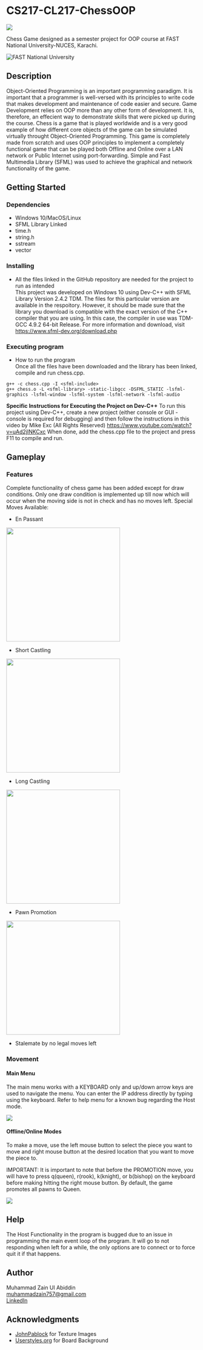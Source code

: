 # CS217-CL217-ChessOOP

<img src="https://imgur.com/1wULnoj.png?raw=true">

Chess Game designed as a semester project for OOP course at FAST National University-NUCES, Karachi.

![FAST National University](https://upload.wikimedia.org/wikipedia/en/thumb/e/e4/National_University_of_Computer_and_Emerging_Sciences_logo.png/250px-National_University_of_Computer_and_Emerging_Sciences_logo.png)

## Description

Object-Oriented Programming is an important programming paradigm. It is important that a programmer is well-versed with its principles to write code that makes development and maintenance of code easier and secure. Game Development relies on OOP more than any other form of development. It is, therefore, an effecient way to demonstrate skills that were picked up during the course. Chess is a game that is played worldwide and is a very good example of how different core objects of the game can be simulated virtually throught Object-Oriented Programming. This game is completely made from scratch and uses OOP principles to implement a completely functional game that can be played both Offline and Online over a LAN network or Public Internet using port-forwarding. Simple and Fast Multimedia Library (SFML) was used to achieve the graphical and network functionality of the game. 

## Getting Started

### Dependencies

* Windows 10/MacOS/Linux
* SFML Library Linked
* time.h
* string.h
* sstream
* vector

### Installing

* All the files linked in the GitHub repository are needed for the project to run as intended <br>
This project was developed on Windows 10 using Dev-C++ with SFML Library Version 2.4.2 TDM. The files for this particular version are available in the respoitory. However, it should be made sure that the library you download is compatible with the exact version of the C++ compiler that you are using. In this case, the compiler in use was TDM-GCC 4.9.2 64-bit Release. For more information and download, visit https://www.sfml-dev.org/download.php

### Executing program

* How to run the program <br>
Once all the files have been downloaded and the library has been linked, compile and run chess.cpp.

```
g++ -c chess.cpp -I <sfml-include>
g++ chess.o -L <sfml-library> -static-libgcc -DSFML_STATIC -lsfml-graphics -lsfml-window -lsfml-system -lsfml-network -lsfml-audio
```

<b>Specific Instructions for Executing the Project on Dev-C++</b>
To run this project using Dev-C++, create a new project (either console or GUI - console is required for debugging) and then follow the instructions in this video by Mike Exc (All Rights Reserved) https://www.youtube.com/watch?v=uAd2jINKCxc
When done, add the chess.cpp file to the project and press F11 to compile and run.

## Gameplay

### Features
Complete functionality of chess game has been added except for draw conditions. Only one draw condition is implemented up till now which will occur when the moving side is not in check and has no moves left.
Special Moves Available:
* En Passant
<img src="https://imgur.com/axSaVoF.gif?raw=true" width="300" height="300">

* Short Castling
<img src="https://imgur.com/Z2QLP7m.gif?raw=true" width="300" height="300">

* Long Castling
<img src="https://imgur.com/C5fQiNY.gif?raw=true" width="300" height="300">

* Pawn Promotion
<img src="https://imgur.com/CV0VKaJ.gif?raw=true" width="300" height="300">

* Stalemate by no legal moves left

### Movement
#### Main Menu
The main menu works with a KEYBOARD only and up/down arrow keys are used to navigate the menu. You can enter the IP address directly by typing using the keyboard.
Refer to help menu for a known bug regarding the Host mode.

![](https://imgur.com/INeMw52.gif)

#### Offline/Online Modes
To make a move, use the left mouse button to select the piece you want to move and right mouse button at the desired location that you want to move the piece to.

IMPORTANT: It is important to note that before the PROMOTION move, you will have to press q(queen), r(rook), k(knight), or b(bishop) on the keyboard before making hitting the right mouse button. By default, the game promotes all pawns to Queen.

![](https://imgur.com/ujhUFrn.gif)

## Help

The Host Functionality in the program is bugged due to an issue in programming the main event loop of the program. It will go to not responding when left for a while, the only options are to connect or to force quit it if that happens.

## Author

Muhammad Zain Ul Abiddin<br>
muhammadzain757@gmail.com<br>
[LinkedIn](https://www.linkedin.com/in/muhammad-zain-ul-abiddin-83194a201/)

## Acknowledgments

* [JohnPablock](https://opengameart.org/content/chess-pieces-and-board-squares) for Texture Images
* [Userstyles.org](https://userstyles.org/styles/113726/lichess-board-babinga) for Board Background
